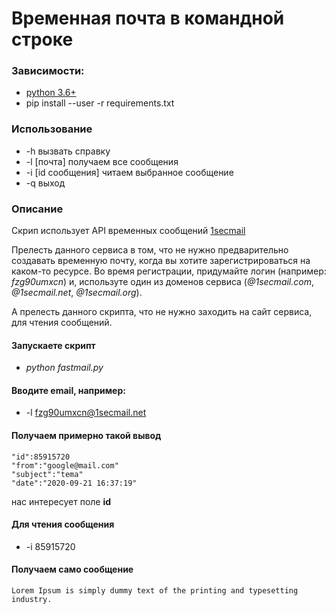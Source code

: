 # Временная почта в командной строке

### Зависимости:
* [python 3.6+](https://www.python.org/)
* pip install --user -r requirements.txt

### Использование
* -h вызвать справку
* -l [почта] получаем все сообщения
* -i [id сообщения] читаем выбранное сообщение
* -q выход

### Описание
Скрип использует API временных сообщений [1secmail](https://www.1secmail.com/) 

Прелесть данного сервиса в том, что не нужно предварительно создавать временную почту, когда вы хотите зарегистрироваться на каком-то ресурсе. 
Во время регистрации, придумайте логин (например: _fzg90umxcn_) и, используте один из доменов сервиса (_@1secmail.com_, _@1secmail.net_, _@1secmail.org_).

А прелесть данного скрипта, что не нужно заходить на сайт сервиса, для чтения сообщений.

#### Запускаете скрипт
* _python fastmail.py_
#### Вводите email, например:
* -l fzg90umxcn@1secmail.net
#### Получаем примерно такой вывод
```
"id":85915720
"from":"google@mail.com"
"subject":"tema"
"date":"2020-09-21 16:37:19"
```
нас интересует поле **id**
#### Для чтения сообщения
* -i 85915720
#### Получаем само сообщение
```
Lorem Ipsum is simply dummy text of the printing and typesetting industry.
```
